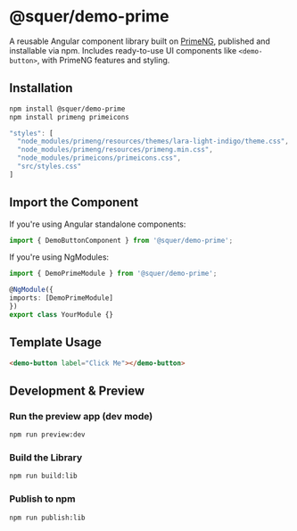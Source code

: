 # @squer/demo-prime

A reusable Angular component library built on [PrimeNG](https://primeng.org), published and installable via npm. Includes ready-to-use UI components like `<demo-button>`, with PrimeNG features and styling.

## Installation

```bash
npm install @squer/demo-prime
npm install primeng primeicons
```

```js
"styles": [
  "node_modules/primeng/resources/themes/lara-light-indigo/theme.css",
  "node_modules/primeng/resources/primeng.min.css",
  "node_modules/primeicons/primeicons.css",
  "src/styles.css"
]
```

## Import the Component
   If you're using Angular standalone components:

```typescript
import { DemoButtonComponent } from '@squer/demo-prime';
```

If you're using NgModules:

```typescript
import { DemoPrimeModule } from '@squer/demo-prime';

@NgModule({
imports: [DemoPrimeModule]
})
export class YourModule {}

```

## Template Usage

```html
<demo-button label="Click Me"></demo-button>
```


## Development & Preview

### Run the preview app (dev mode)
```bash
npm run preview:dev
```

### Build the Library
```bash
npm run build:lib
```

### Publish to npm
```bash
npm run publish:lib
```
